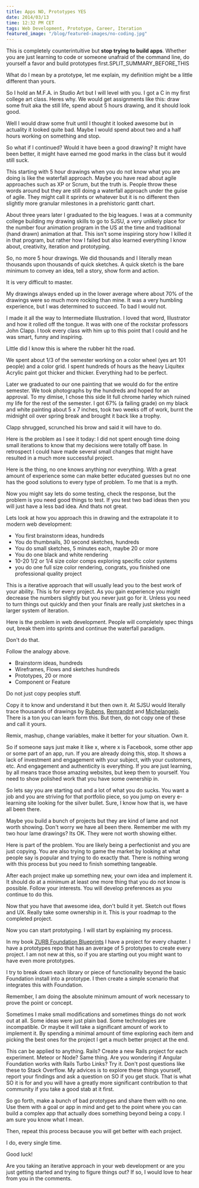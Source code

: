 ```yaml
---
title: Apps NO, Prototypes YES
date: 2014/03/13
time: 12:32 PM CET
tags: Web Development, Prototype, Career, Iteration
featured_image: "/blog/featured-images/no-coding.jpg"
---
```


This is completely counterintuitive but **stop trying to build apps**. Whether you are just learning to code or someone unafraid of the command line, do yourself a favor and build prototypes first.SPLIT\_SUMMARY\_BEFORE\_THIS

What do I mean by a prototype, let me explain, my definition might be a little different than yours.


So I hold an M.F.A. in Studio Art but I will level with you. I got a C in my first college art class. Heres why. We would get assignments like this: draw some fruit aka the still life, spend about 5 hours drawing, and it should look good. 

Well I would draw some fruit until I thought it looked awesome but in actuality it looked quite bad. Maybe I would spend about two and a half hours working on something and stop.

So what if I continued? Would it have been a good drawing? It might have been better, it might have earned me good marks in the class but it would still suck.

This starting with 5 hour drawings when you do not know what you are doing is like the waterfall approach. Maybe you have read about agile approaches such as XP or Scrum, but the truth is. People throw these words around but they are still doing a waterfall approach under the guise of agile. They might call it sprints or whatever but it is no different then slightly more granular milestones in a prehistoric gantt chart.

About three years later I graduated to the big leagues. I was at a community college building my drawing skills to go to SJSU, a very unlikely place for the number four animation program in the US at the time and traditional (hand drawn) animation at that. This isn't some inspiring story how I killed it in that program, but rather how I failed but also learned everything I know about, creativity, iteration and prototyping.

So, no more 5 hour drawings. We did thousands and I literally mean thousands upon thousands of quick sketches. A quick sketch is the bare minimum to convey an idea, tell a story, show form and action.

It is very difficult to master.

My drawings always ended up in the lower average where about 70% of the drawings were so much more rocking than mine. It was a very humbling experience, but I was determined to succeed. To bad I would not.

I made it all the way to Intermediate Illustration. I loved that word, Illustrator and how it rolled off the tongue. It was with one of the rockstar professors John Clapp. I took every class with him up to this point that I could and he was smart, funny and inspiring.

Little did I know this is where the rubber hit the road.

We spent about 1/3 of the semester working on a color wheel (yes art 101 people) and a color grid. I spent hundreds of hours as the heavy Liquitex Acrylic paint got thicker and thicker. Everything had to be perfect.

Later we graduated to our one painting that we would do for the entire semester. We took photographs by the hundreds and hoped for an approval. To my dimise, I chose this side lit full chrome harley which ruined my life for the rest of the semester. I got 67% (a failing grade) on my black and white painting about 5 x 7 inches, took two weeks off of work, burnt the midnight oil over spring break and brought it back like a trophy.

Clapp shrugged, scrunched his brow and said it will have to do.

Here is the problem as I see it today: I did not spent enough time doing small iterations to know that my decisions were totally off base. In retrospect I could have made several small changes that might have resulted in a much more successful project.

Here is the thing, no one knows anything nor everything. With a great amount of experience some can make better educated guesses but no one has the good solutions to every type of problem. To me that is a myth.

Now you might say lets do some testing, check the response, but the problem is you need good things to test. If you test two bad ideas then you will just have a less bad idea. And thats not great.

Lets look at how you approach this in drawing and the extrapolate it to modern web development:

- You first brainstorm ideas, hundreds
- You do thumbnails, 30 second sketches, hundreds
- You do small sketches, 5 minutes each, maybe 20 or more
- You do one black and white rendering
- 10-20 1/2 or 1/4 size color comps exploring specific color systems
- you do one full size color rendering, congrats, you finished one professional quality project

This is a iterative approach that will usually lead you to the best work of your ability. This is for every project. As you gain experience you might decrease the numbers slightly but you never just go for it. Unless you need to turn things out quickly and then your finals are really just sketches in a larger system of iteration.

Here is the problem in web development. People will completely spec things out, break them into sprints and continue the waterfall paradigm. 

Don't do that.

Follow the analogy above.

- Brainstorm ideas, hundreds
- Wireframes, Flows and sketches hundreds
- Prototypes, 20 or more
- Component or Feature

Do not just copy peoples stuff.

Copy it to know and understand it but then own it. At SJSU would literally trace thousands of drawings by [Rubens](http://en.wikipedia.org/wiki/Peter_Paul_Rubens), [Remrandnt](http://en.wikipedia.org/wiki/Rembrandt) and [Michelangelo](http://en.wikipedia.org/wiki/Michelangelo). There is a ton you can learn form this. But then, do not copy one of these and call it yours.

Remix, mashup, change variables, make it better for your situation. Own it.

So if someone says just make it like x, where x is Facebook, some other app or some part of an app, run. If you are already doing this, stop. It shows a lack of investment and engagement with your subject, with your customers, etc. And engagement and authenticity is everything. If you are just learning, by all means trace those amazing websites, but keep them to yourself. You need to show polished work that you have some ownership in.

So lets say you are starting out and a lot of what you do sucks. You want a job and you are striving for that portfolio piece, so you jump on every e-learning site looking for the silver bullet. Sure, I know how that is, we have all been there.

Maybe you build a bunch of projects but they are kind of lame and not worth showing. Don't worry we have all been there. Remember me with my two hour lame drawings? Its OK. They were not worth showing either.

Here is part of the problem. You are likely being a perfectionist and you are just copying. You are also trying to game the market by looking at what people say is popular and trying to do exactly that. There is nothing wrong with this process but you need to finish something tangeable.

After each project make up something new, your own idea and implement it. It should do at a minimum at least one more thing that you do not know is possible. Follow your interests. You will develop preferences as you continue to do this.

Now that you have that awesome idea, don't build it yet. Sketch out flows and UX. Really take some ownership in it. This is your roadmap to the completed project.

Now you can start prototyping. I will start by explaining my process.

In my book [ZURB Foundation Blueprints](/zurb-foundation-blueprints) I have a project for every chapter. I have a prototypes repo that has an average of 5 prototypes to create every project. I am not new at this, so if you are starting out you might want to have even more prototypes.

I try to break down each library or piece of functionality beyond the basic Foundation install into a prototype. I then create a simple scenario that integrates this with Foundation.

Remember, I am doing the absolute minimum amount of work necessary to prove the point or concept.

Sometimes I make small modifications and sometimes things do not work out at all. Some ideas were just plain bad. Some technologies are incompatible. Or maybe it will take a significant amount of work to implement it. By spending a minimal amount of time exploring each item and picking the best ones for the project I get a much better project at the end.

This can be applied to anything. Rails? Create a new Rails project for each experiment. Meteor or Node? Same thing. Are you wondering if Angular Foundation works with Rails Turbo Links? Try it. Don't post questions like these to Stack Overflow. My advices is to explore these things yourself, report your findings and ask a question on SO if you get stuck. That is what SO it is for and you will have a greatly more significant contribution to that community if you take a good stab at it first.

So go forth, make a bunch of bad prototypes and share them with no one. Use them with a goal or app in mind and get to the point where you can build a complex app that actually does something beyond being a copy. I am sure you know what I mean.

Then, repeat this process because you will get better with each project.

I do, every single time.

Good luck!

Are you taking an iterative approach in your web development or are you just getting started and trying to figure things out? If so, I would love to hear from you in the comments.